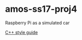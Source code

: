 # amos-ss17-proj4
Raspberry Pi as a simulated car

[C++ style guide](https://google.github.io/styleguide/cppguide.html)
